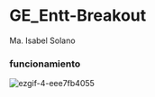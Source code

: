# GE_Entt-Breakout
Ma. Isabel Solano

### funcionamiento
![ezgif-4-eee7fb4055](https://github.com/user-attachments/assets/b3b08968-3fc5-433d-8974-28184a3bd4c6)



